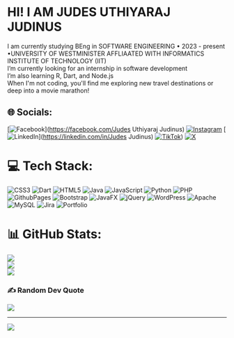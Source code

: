 # HI! I AM JUDES UTHIYARAJ JUDINUS
I am currently studying  BEng in SOFTWARE ENGINEERING • 2023 - present •UNIVERSITY OF WESTMINISTER AFFLIAATED WITH INFORMATICS INSTITUTE OF TECHNOLOGY (IIT)<br>I’m currently looking for an internship in software development<br>I’m also learning R, Dart, and Node.js<br>When I'm not coding, you'll find me exploring new travel destinations or deep into a movie marathon!


## 🌐 Socials:
[![Facebook](https://img.shields.io/badge/Facebook-%231877F2.svg?logo=Facebook&logoColor=white)](https://facebook.com/Judes Uthiyaraj Judinus) [![Instagram](https://img.shields.io/badge/Instagram-%23E4405F.svg?logo=Instagram&logoColor=white)](https://instagram.com/damn_itx.judi) [![LinkedIn](https://img.shields.io/badge/LinkedIn-%230077B5.svg?logo=linkedin&logoColor=white)](https://linkedin.com/in/Judes Judinus) [![TikTok](https://img.shields.io/badge/TikTok-%23000000.svg?logo=TikTok&logoColor=white)](https://tiktok.com/@Judinus_:)) [![X](https://img.shields.io/badge/X-black.svg?logo=X&logoColor=white)](https://x.com/Judinus10) 

# 💻 Tech Stack:
![CSS3](https://img.shields.io/badge/css3-%231572B6.svg?style=for-the-badge&logo=css3&logoColor=white) ![Dart](https://img.shields.io/badge/dart-%230175C2.svg?style=for-the-badge&logo=dart&logoColor=white) ![HTML5](https://img.shields.io/badge/html5-%23E34F26.svg?style=for-the-badge&logo=html5&logoColor=white) ![Java](https://img.shields.io/badge/java-%23ED8B00.svg?style=for-the-badge&logo=openjdk&logoColor=white) ![JavaScript](https://img.shields.io/badge/javascript-%23323330.svg?style=for-the-badge&logo=javascript&logoColor=%23F7DF1E) ![Python](https://img.shields.io/badge/python-3670A0?style=for-the-badge&logo=python&logoColor=ffdd54) ![PHP](https://img.shields.io/badge/php-%23777BB4.svg?style=for-the-badge&logo=php&logoColor=white) ![GithubPages](https://img.shields.io/badge/github%20pages-121013?style=for-the-badge&logo=github&logoColor=white) ![Bootstrap](https://img.shields.io/badge/bootstrap-%238511FA.svg?style=for-the-badge&logo=bootstrap&logoColor=white) ![JavaFX](https://img.shields.io/badge/javafx-%23FF0000.svg?style=for-the-badge&logo=javafx&logoColor=white) ![jQuery](https://img.shields.io/badge/jquery-%230769AD.svg?style=for-the-badge&logo=jquery&logoColor=white) ![WordPress](https://img.shields.io/badge/WordPress-%23117AC9.svg?style=for-the-badge&logo=WordPress&logoColor=white) ![Apache](https://img.shields.io/badge/apache-%23D42029.svg?style=for-the-badge&logo=apache&logoColor=white) ![MySQL](https://img.shields.io/badge/mysql-4479A1.svg?style=for-the-badge&logo=mysql&logoColor=white) ![Jira](https://img.shields.io/badge/jira-%230A0FFF.svg?style=for-the-badge&logo=jira&logoColor=white) ![Portfolio](https://img.shields.io/badge/Portfolio-%23000000.svg?style=for-the-badge&logo=firefox&logoColor=#FF7139)
# 📊 GitHub Stats:
![](https://github-readme-stats.vercel.app/api?username=judinus10&theme=dark&hide_border=false&include_all_commits=true&count_private=true)<br/>
![](https://github-readme-streak-stats.herokuapp.com/?user=judinus10&theme=dark&hide_border=false)<br/>
![](https://github-readme-stats.vercel.app/api/top-langs/?username=judinus10&theme=dark&hide_border=false&include_all_commits=true&count_private=true&layout=compact)

### ✍️ Random Dev Quote
![](https://quotes-github-readme.vercel.app/api?type=horizontal&theme=tokyonight)

---
[![](https://visitcount.itsvg.in/api?id=judinus10&icon=0&color=0)](https://visitcount.itsvg.in)

<!-- Proudly created with GPRM ( https://gprm.itsvg.in ) -->
